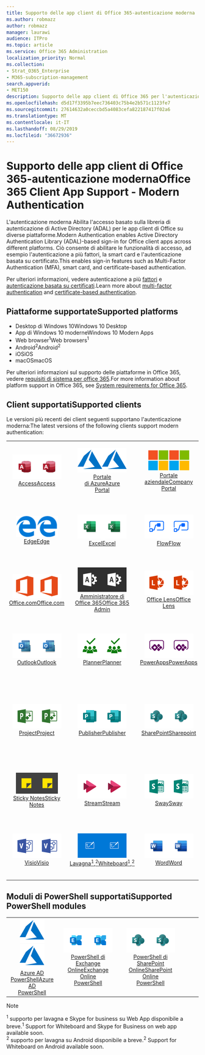 ```yaml
---
title: Supporto delle app client di Office 365-autenticazione moderna
ms.author: robmazz
author: robmazz
manager: laurawi
audience: ITPro
ms.topic: article
ms.service: Office 365 Administration
localization_priority: Normal
ms.collection:
- Strat_O365_Enterprise
- M365-subscription-management
search.appverid:
- MET150
description: Supporto delle app client di Office 365 per l'autenticazione moderna.
ms.openlocfilehash: d5d17f3395b7eec736403c75b4e2b571c1123fe7
ms.sourcegitcommit: 27614632a0ceccbd5a4083cefa822187417f02a6
ms.translationtype: MT
ms.contentlocale: it-IT
ms.lasthandoff: 08/29/2019
ms.locfileid: "36672936"
---
```

# <a name="office-365-client-app-support---modern-authentication"></a><span data-ttu-id="fb4d8-103">Supporto delle app client di Office 365-autenticazione moderna</span><span class="sxs-lookup"><span data-stu-id="fb4d8-103">Office 365 Client App Support - Modern Authentication</span></span>

<span data-ttu-id="fb4d8-104">L'autenticazione moderna Abilita l'accesso basato sulla libreria di autenticazione di Active Directory (ADAL) per le app client di Office su diverse piattaforme.</span><span class="sxs-lookup"><span data-stu-id="fb4d8-104">Modern Authentication enables Active Directory Authentication Library (ADAL)-based sign-in for Office client apps across different platforms.</span></span> <span data-ttu-id="fb4d8-105">Ciò consente di abilitare le funzionalità di accesso, ad esempio l'autenticazione a più fattori, la smart card e l'autenticazione basata su certificato.</span><span class="sxs-lookup"><span data-stu-id="fb4d8-105">This enables sign-in features such as Multi-Factor Authentication (MFA), smart card, and certificate-based authentication.</span></span>

<span data-ttu-id="fb4d8-106">Per ulteriori informazioni, vedere autenticazione a più [fattori](https://docs.microsoft.com/azure/active-directory/authentication/multi-factor-authentication) e [autenticazione basata su certificati](https://docs.microsoft.com/azure/active-directory/active-directory-certificate-based-authentication-get-started).</span><span class="sxs-lookup"><span data-stu-id="fb4d8-106">Learn more about [multi-factor authentication](https://docs.microsoft.com/azure/active-directory/authentication/multi-factor-authentication) and [certificate-based authentication](https://docs.microsoft.com/azure/active-directory/active-directory-certificate-based-authentication-get-started).</span></span>

## <a name="supported-platforms"></a><span data-ttu-id="fb4d8-107">Piattaforme supportate</span><span class="sxs-lookup"><span data-stu-id="fb4d8-107">Supported platforms</span></span>

 - <span data-ttu-id="fb4d8-108">Desktop di Windows 10</span><span class="sxs-lookup"><span data-stu-id="fb4d8-108">Windows 10 Desktop</span></span>
 - <span data-ttu-id="fb4d8-109">App di Windows 10 moderne</span><span class="sxs-lookup"><span data-stu-id="fb4d8-109">Windows 10 Modern Apps</span></span>
 - <span data-ttu-id="fb4d8-110">Web browser<sup>1</sup></span><span class="sxs-lookup"><span data-stu-id="fb4d8-110">Web browsers<sup>1</sup></span></span>
 - <span data-ttu-id="fb4d8-111">Android<sup>2</sup></span><span class="sxs-lookup"><span data-stu-id="fb4d8-111">Android<sup>2</sup></span></span>
 - <span data-ttu-id="fb4d8-112">iOS</span><span class="sxs-lookup"><span data-stu-id="fb4d8-112">iOS</span></span>
 - <span data-ttu-id="fb4d8-113">macOS</span><span class="sxs-lookup"><span data-stu-id="fb4d8-113">macOS</span></span>

<span data-ttu-id="fb4d8-114">Per ulteriori informazioni sul supporto delle piattaforme in Office 365, vedere [requisiti di sistema per office 365](https://products.office.com/office-system-requirements).</span><span class="sxs-lookup"><span data-stu-id="fb4d8-114">For more information about platform support in Office 365, see [System requirements for Office 365](https://products.office.com/office-system-requirements).</span></span>

## <a name="supported-clients"></a><span data-ttu-id="fb4d8-115">Client supportati</span><span class="sxs-lookup"><span data-stu-id="fb4d8-115">Supported clients</span></span>

<span data-ttu-id="fb4d8-116">Le versioni più recenti dei client seguenti supportano l'autenticazione moderna:</span><span class="sxs-lookup"><span data-stu-id="fb4d8-116">The latest versions of the following clients support modern authentication:</span></span>

| | | | | | |
|:---:|:---:|:---:|:---:|:---:|:---:|
| <span data-ttu-id="fb4d8-117">![Icona di accesso](media/o365-access-64x64.png)</span><span class="sxs-lookup"><span data-stu-id="fb4d8-117">![Access icon](media/o365-access-64x64.png)</span></span> <br> [<span data-ttu-id="fb4d8-118">Access</span><span class="sxs-lookup"><span data-stu-id="fb4d8-118">Access</span></span>](https://products.office.com/access) | <span data-ttu-id="fb4d8-119">![Icona di Azure](media/o365-azure-64x64.png)</span><span class="sxs-lookup"><span data-stu-id="fb4d8-119">![Azure icon](media/o365-azure-64x64.png)</span></span> <br> [<span data-ttu-id="fb4d8-120">Portale <br> di Azure</span><span class="sxs-lookup"><span data-stu-id="fb4d8-120">Azure <br> Portal </span></span>](https://azure.microsoft.com/features/azure-portal/) | <span data-ttu-id="fb4d8-121">![Icona portale aziendale](media/o365-microsoft-64x64.png)</span><span class="sxs-lookup"><span data-stu-id="fb4d8-121">![Company portal icon](media/o365-microsoft-64x64.png)</span></span> <br> [<span data-ttu-id="fb4d8-122">Portale <br> aziendale</span><span class="sxs-lookup"><span data-stu-id="fb4d8-122">Company <br> Portal </span></span>](https://docs.microsoft.com/intune-user-help/sign-in-to-the-company-portal) | <span data-ttu-id="fb4d8-123">![Icona di approfondimento](media/o365-delve-64x64.png)</span><span class="sxs-lookup"><span data-stu-id="fb4d8-123">![Delve icon](media/o365-delve-64x64.png)</span></span> <br> [<span data-ttu-id="fb4d8-124">Delve</span><span class="sxs-lookup"><span data-stu-id="fb4d8-124">Delve</span></span>](https://products.office.com/business/intelligent-search) | <span data-ttu-id="fb4d8-125">![Icona Dynamics 365](media/o365-dynamics365-64x64.png)</span><span class="sxs-lookup"><span data-stu-id="fb4d8-125">![Dynamics 365 icon](media/o365-dynamics365-64x64.png)</span></span> <br> [<span data-ttu-id="fb4d8-126">Dynamics 365</span><span class="sxs-lookup"><span data-stu-id="fb4d8-126">Dynamics 365</span></span>](https://dynamics.microsoft.com) 
| <span data-ttu-id="fb4d8-127">![Icona del server perimetrale](media/o365-edge-64x64.png)</span><span class="sxs-lookup"><span data-stu-id="fb4d8-127">![Edge icon](media/o365-edge-64x64.png)</span></span> <br> [<span data-ttu-id="fb4d8-128">Edge</span><span class="sxs-lookup"><span data-stu-id="fb4d8-128">Edge</span></span>](https://www.microsoft.com/windows/microsoft-edge) | <span data-ttu-id="fb4d8-129">![Icona Excel](media/o365-excel-64x64.png)</span><span class="sxs-lookup"><span data-stu-id="fb4d8-129">![Excel icon](media/o365-excel-64x64.png)</span></span> <br> [<span data-ttu-id="fb4d8-130">Excel</span><span class="sxs-lookup"><span data-stu-id="fb4d8-130">Excel</span></span>](https://products.office.com/excel) | <span data-ttu-id="fb4d8-131">![Icona flusso](media/o365-flow-64x64.png)</span><span class="sxs-lookup"><span data-stu-id="fb4d8-131">![Flow icon](media/o365-flow-64x64.png)</span></span> <br> [<span data-ttu-id="fb4d8-132">Flow</span><span class="sxs-lookup"><span data-stu-id="fb4d8-132">Flow</span></span>](https://flow.microsoft.com) | <span data-ttu-id="fb4d8-133">![Icona moduli](media/o365-forms-64x64.png)</span><span class="sxs-lookup"><span data-stu-id="fb4d8-133">![Forms icon](media/o365-forms-64x64.png)</span></span> <br> [<span data-ttu-id="fb4d8-134">Forms</span><span class="sxs-lookup"><span data-stu-id="fb4d8-134">Forms</span></span>](https://flow.microsoft.com/connectors/shared_microsoftforms/microsoft-forms/) | <span data-ttu-id="fb4d8-135">![Icona Kaizala](media/o365-kaizala-64x64.png)</span><span class="sxs-lookup"><span data-stu-id="fb4d8-135">![Kaizala icon](media/o365-kaizala-64x64.png)</span></span> <br> [<span data-ttu-id="fb4d8-136">Kaizala</span><span class="sxs-lookup"><span data-stu-id="fb4d8-136">Kaizala</span></span>](https://products.office.com/en/business/microsoft-kaizala) 
| <span data-ttu-id="fb4d8-137">![Icona Office.com](media/o365-office-64x64.png)</span><span class="sxs-lookup"><span data-stu-id="fb4d8-137">![Office.com icon](media/o365-office-64x64.png)</span></span> <br> [<span data-ttu-id="fb4d8-138">Office.com</span><span class="sxs-lookup"><span data-stu-id="fb4d8-138">Office.com</span></span>](https://www.office.com/) | <span data-ttu-id="fb4d8-139">![Icona di amministrazione di Office 365](media/o365-o365admin-64x64.png)</span><span class="sxs-lookup"><span data-stu-id="fb4d8-139">![Office 365 Admin icon](media/o365-o365admin-64x64.png)</span></span> <br> [<span data-ttu-id="fb4d8-140">Amministratore di <br> Office 365</span><span class="sxs-lookup"><span data-stu-id="fb4d8-140">Office 365 <br> Admin</span></span>](https://products.office.com/business/manage-office-365-admin-app) | <span data-ttu-id="fb4d8-141">![Icona dell'obiettivo](media/o365-lens-64x64.png)</span><span class="sxs-lookup"><span data-stu-id="fb4d8-141">![Lens icon](media/o365-lens-64x64.png)</span></span> <br> [<span data-ttu-id="fb4d8-142">Office Lens</span><span class="sxs-lookup"><span data-stu-id="fb4d8-142">Office Lens</span></span>](https://www.microsoft.com/p/office-lens/9wzdncrfj3t8?activetab=pivot%3Aoverviewtab) | <span data-ttu-id="fb4d8-143">![Icona di OneDrive for business](media/o365-OneDrive-64x64.png)</span><span class="sxs-lookup"><span data-stu-id="fb4d8-143">![OneDrive for Business icon](media/o365-OneDrive-64x64.png)</span></span> <br> [<span data-ttu-id="fb4d8-144">OneDrive</span><span class="sxs-lookup"><span data-stu-id="fb4d8-144">OneDrive</span></span>](https://products.office.com/onedrive-for-business/online-cloud-storage) |  <span data-ttu-id="fb4d8-145">![Icona di OneNote](media/o365-OneNote-64x64.png)</span><span class="sxs-lookup"><span data-stu-id="fb4d8-145">![OneNote icon](media/o365-OneNote-64x64.png)</span></span> <br> [<span data-ttu-id="fb4d8-146">OneNote</span><span class="sxs-lookup"><span data-stu-id="fb4d8-146">OneNote</span></span>](https://products.office.com/onenote) 
| <span data-ttu-id="fb4d8-147">![Icona di Outlook](media/o365-outlook-64x64.png)</span><span class="sxs-lookup"><span data-stu-id="fb4d8-147">![Outlook icon](media/o365-outlook-64x64.png)</span></span> <br> [<span data-ttu-id="fb4d8-148">Outlook</span><span class="sxs-lookup"><span data-stu-id="fb4d8-148">Outlook</span></span>](https://products.office.com/outlook) | <span data-ttu-id="fb4d8-149">![Icona Planner](media/o365-planner-64x64.png)</span><span class="sxs-lookup"><span data-stu-id="fb4d8-149">![Planner icon](media/o365-planner-64x64.png)</span></span> <br> [<span data-ttu-id="fb4d8-150">Planner</span><span class="sxs-lookup"><span data-stu-id="fb4d8-150">Planner</span></span>](https://products.office.com/business/task-management-software) | <span data-ttu-id="fb4d8-151">![Icona PowerApps](media/o365-powerapps-64x64.png)</span><span class="sxs-lookup"><span data-stu-id="fb4d8-151">![PowerApps icon](media/o365-powerapps-64x64.png)</span></span> <br> [<span data-ttu-id="fb4d8-152">PowerApps</span><span class="sxs-lookup"><span data-stu-id="fb4d8-152">PowerApps </span></span>](https://powerapps.microsoft.com) | <span data-ttu-id="fb4d8-153">![Icona PowerBI](media/o365-powerbi-64x64.png)</span><span class="sxs-lookup"><span data-stu-id="fb4d8-153">![PowerBI icon](media/o365-powerbi-64x64.png)</span></span> <br> [<span data-ttu-id="fb4d8-154">Power BI</span><span class="sxs-lookup"><span data-stu-id="fb4d8-154">Power BI</span></span>](https://powerbi.microsoft.com)| <span data-ttu-id="fb4d8-155">![Icona PowerPoint](media/o365-powerpoint-64x64.png)</span><span class="sxs-lookup"><span data-stu-id="fb4d8-155">![PowerPoint icon](media/o365-powerpoint-64x64.png)</span></span> <br> [<span data-ttu-id="fb4d8-156">PowerPoint</span><span class="sxs-lookup"><span data-stu-id="fb4d8-156">PowerPoint</span></span>](https://products.office.com/powerpoint) 
| <span data-ttu-id="fb4d8-157">![Icona del progetto](media/o365-project-64x64.png)</span><span class="sxs-lookup"><span data-stu-id="fb4d8-157">![Project icon](media/o365-project-64x64.png)</span></span> <br> [<span data-ttu-id="fb4d8-158">Project</span><span class="sxs-lookup"><span data-stu-id="fb4d8-158">Project</span></span>](https://products.office.com/project) | <span data-ttu-id="fb4d8-159">![Icona editore](media/o365-publisher-64x64.png)</span><span class="sxs-lookup"><span data-stu-id="fb4d8-159">![Publisher icon](media/o365-publisher-64x64.png)</span></span> <br> [<span data-ttu-id="fb4d8-160">Publisher</span><span class="sxs-lookup"><span data-stu-id="fb4d8-160">Publisher</span></span>](https://products.office.com/publisher) | <span data-ttu-id="fb4d8-161">![Icona di SharePoint](media/o365-sharepoint-64x64.png)</span><span class="sxs-lookup"><span data-stu-id="fb4d8-161">![SharePoint icon](media/o365-sharepoint-64x64.png)</span></span> <br> [<span data-ttu-id="fb4d8-162">SharePoint</span><span class="sxs-lookup"><span data-stu-id="fb4d8-162">Sharepoint</span></span>](https://products.office.com/sharepoint) | <span data-ttu-id="fb4d8-163">![Icona di Skype for business](media/o365-skypeforbusiness-64x64.png)</span><span class="sxs-lookup"><span data-stu-id="fb4d8-163">![Skype for Business icon](media/o365-skypeforbusiness-64x64.png)</span></span> <br> [<span data-ttu-id="fb4d8-164">Skype for <br> business<sup>1</sup></span><span class="sxs-lookup"><span data-stu-id="fb4d8-164">Skype for <br> Business<sup>1</sup></span></span>](https://www.skype.com/business/) | <span data-ttu-id="fb4d8-165">![Icona StaffHub](media/o365-staffhub-64x64.png)</span><span class="sxs-lookup"><span data-stu-id="fb4d8-165">![StaffHub icon](media/o365-staffhub-64x64.png)</span></span> <br> [<span data-ttu-id="fb4d8-166">StaffHub</span><span class="sxs-lookup"><span data-stu-id="fb4d8-166">StaffHub</span></span>](https://products.office.com/microsoft-staffhub/staff-scheduling-software)
| <span data-ttu-id="fb4d8-167">![Icona note adesive](media/o365-stickynotes-64x64.png)</span><span class="sxs-lookup"><span data-stu-id="fb4d8-167">![Sticky Notes icon](media/o365-stickynotes-64x64.png)</span></span> <br> [<span data-ttu-id="fb4d8-168">Sticky Notes</span><span class="sxs-lookup"><span data-stu-id="fb4d8-168">Sticky Notes</span></span>](https://www.microsoft.com/p/microsoft-sticky-notes/9nblggh4qghw) | <span data-ttu-id="fb4d8-169">![Icona flusso](media/o365-stream-64x64.png)</span><span class="sxs-lookup"><span data-stu-id="fb4d8-169">![Stream icon](media/o365-stream-64x64.png)</span></span> <br> [<span data-ttu-id="fb4d8-170">Stream</span><span class="sxs-lookup"><span data-stu-id="fb4d8-170">Stream</span></span>](https://stream.microsoft.com) | <span data-ttu-id="fb4d8-171">![Icona ondeggiamento](media/o365-sway-64x64.png)</span><span class="sxs-lookup"><span data-stu-id="fb4d8-171">![Sway icon](media/o365-sway-64x64.png)</span></span> <br> [<span data-ttu-id="fb4d8-172">Sway</span><span class="sxs-lookup"><span data-stu-id="fb4d8-172">Sway</span></span>](https://sway.com) | <span data-ttu-id="fb4d8-173">![Icona Teams](media/o365-teams-64x64.png)</span><span class="sxs-lookup"><span data-stu-id="fb4d8-173">![Teams icon](media/o365-teams-64x64.png)</span></span> <br> [<span data-ttu-id="fb4d8-174">Teams</span><span class="sxs-lookup"><span data-stu-id="fb4d8-174">Teams</span></span>](https://products.office.com/microsoft-teams/group-chat-software) | <span data-ttu-id="fb4d8-175">![Icona da fare](media/o365-todo-64x64.png)</span><span class="sxs-lookup"><span data-stu-id="fb4d8-175">![To-Do icon](media/o365-todo-64x64.png)</span></span> <br> [<span data-ttu-id="fb4d8-176">To-Do</span><span class="sxs-lookup"><span data-stu-id="fb4d8-176">To-Do</span></span>](https://todo.microsoft.com) 
| <span data-ttu-id="fb4d8-177">![Icona di Visio](media/o365-visio-64x64.png)</span><span class="sxs-lookup"><span data-stu-id="fb4d8-177">![Visio icon](media/o365-visio-64x64.png)</span></span> <br> [<span data-ttu-id="fb4d8-178">Visio</span><span class="sxs-lookup"><span data-stu-id="fb4d8-178">Visio</span></span>](https://products.office.com/visio/flowchart-software) | <span data-ttu-id="fb4d8-179">![Icona della lavagna](media/o365-whiteboard-64x64.png)</span><span class="sxs-lookup"><span data-stu-id="fb4d8-179">![Whiteboard icon](media/o365-whiteboard-64x64.png)</span></span> <br> [<span data-ttu-id="fb4d8-180">Lavagna<sup>1</sup>,<sup>2</sup></span><span class="sxs-lookup"><span data-stu-id="fb4d8-180">Whiteboard<sup>1</sup>,<sup>2</sup></span></span>](https://whiteboard.microsoft.com/) | <span data-ttu-id="fb4d8-181">![Icona Word](media/o365-word-64x64.png)</span><span class="sxs-lookup"><span data-stu-id="fb4d8-181">![Word icon](media/o365-word-64x64.png)</span></span> <br> [<span data-ttu-id="fb4d8-182">Word</span><span class="sxs-lookup"><span data-stu-id="fb4d8-182">Word</span></span>](https://products.office.com/word) | <span data-ttu-id="fb4d8-183">![Icona Yammer](media/o365-yammer-64x64.png)</span><span class="sxs-lookup"><span data-stu-id="fb4d8-183">![Yammer icon](media/o365-yammer-64x64.png)</span></span> <br> [<span data-ttu-id="fb4d8-184">Yammer</span><span class="sxs-lookup"><span data-stu-id="fb4d8-184">Yammer</span></span>](https://products.office.com/yammer/yammer-overview) | <span data-ttu-id="fb4d8-185">![Icona Yammer](media/o365-yammer-64x64.png)</span><span class="sxs-lookup"><span data-stu-id="fb4d8-185">![Yammer icon](media/o365-yammer-64x64.png)</span></span> <br> [<span data-ttu-id="fb4d8-186">Notificatore di Yammer <br></span><span class="sxs-lookup"><span data-stu-id="fb4d8-186">Yammer <br> Notifier</span></span>](https://products.office.com/yammer/yammer-overview) |  |

## <a name="supported-powershell-modules"></a><span data-ttu-id="fb4d8-187">Moduli di PowerShell supportati</span><span class="sxs-lookup"><span data-stu-id="fb4d8-187">Supported PowerShell modules</span></span>

| | | | | | |
|:---:|:---:|:---:|:---:|:---:|:---:|
| <span data-ttu-id="fb4d8-188">![Icona di Azure](media/o365-azure-64x64.png)</span><span class="sxs-lookup"><span data-stu-id="fb4d8-188">![Azure icon](media/o365-azure-64x64.png)</span></span> <br> [<span data-ttu-id="fb4d8-189">Azure AD <br> PowerShell</span><span class="sxs-lookup"><span data-stu-id="fb4d8-189">Azure AD <br> PowerShell</span></span>](https://docs.microsoft.com/powershell/azure/active-directory/overview?view=azureadps-2.0) | <span data-ttu-id="fb4d8-190">![Icona di Exchange](media/o365-exchange-64x64.png)</span><span class="sxs-lookup"><span data-stu-id="fb4d8-190">![Exchange icon](media/o365-exchange-64x64.png)</span></span> <br> [<span data-ttu-id="fb4d8-191">PowerShell di <br> Exchange Online</span><span class="sxs-lookup"><span data-stu-id="fb4d8-191">Exchange Online <br> PowerShell</span></span>](https://docs.microsoft.com/powershell/exchange/exchange-online/exchange-online-powershell?view=exchange-ps) | <span data-ttu-id="fb4d8-192">![Icona di SharePoint](media/o365-sharepoint-64x64.png)</span><span class="sxs-lookup"><span data-stu-id="fb4d8-192">![SharePoint icon](media/o365-sharepoint-64x64.png)</span></span> <br> [<span data-ttu-id="fb4d8-193">PowerShell di <br> SharePoint Online</span><span class="sxs-lookup"><span data-stu-id="fb4d8-193">SharePoint Online <br> PowerShell</span></span>](https://docs.microsoft.com/sharepoint/manage-team-and-communication-sites-in-powershell)

> [!NOTE]
> <span data-ttu-id="fb4d8-194"><sup>1</sup> supporto per lavagna e Skype for business su Web App disponibile a breve.</span><span class="sxs-lookup"><span data-stu-id="fb4d8-194"><sup>1</sup> Support for Whiteboard and Skype for Business on web app available soon.</span></span> <br>
> <span data-ttu-id="fb4d8-195"><sup>2</sup> supporto per lavagna su Android disponibile a breve.</span><span class="sxs-lookup"><span data-stu-id="fb4d8-195"><sup>2</sup> Support for Whiteboard on Android available soon.</span></span>